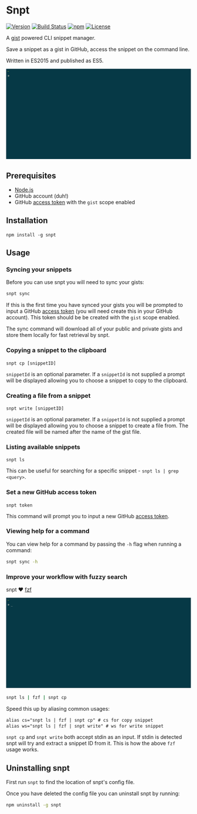 # Snpt

[![Version](https://img.shields.io/npm/v/snpt.svg?style=flat-square)](https://www.npmjs.com/package/snpt)
[![Build Status](https://img.shields.io/travis/mike182uk/snpt.svg?style=flat-square)](http://travis-ci.org/mike182uk/snpt)
[![npm](https://img.shields.io/npm/dm/snpt.svg?style=flat-square)](https://www.npmjs.com/package/snpt)
[![License](https://img.shields.io/github/license/mike182uk/snpt.svg?style=flat-square)](https://www.npmjs.com/package/snpt)

A [gist](https://gist.github.com/) powered CLI snippet manager.

Save a snippet as a gist in GitHub, access the snippet on the command line.

Written in ES2015 and published as ES5.

![](example.gif)

## Prerequisites

- [Node.js](https://nodejs.org/en/)
- GitHub account (duh!)
- GitHub [access token](https://github.com/blog/1509-personal-api-tokens) with the `gist` scope enabled

## Installation

```
npm install -g snpt
```

## Usage

### Syncing your snippets

Before you can use snpt you will need to sync your gists:

```bash
snpt sync
```

If this is the first time you have synced your gists you will be prompted to input a GitHub [access token](https://github.com/blog/1509-personal-api-tokens) (you will need create this in your GitHub account). This token should be be created with the `gist` scope enabled.

The sync command will download all of your public and private gists and store them locally for fast retrieval by snpt.

### Copying a snippet to the clipboard

```
snpt cp [snippetID]
```

`snippetId` is an optional parameter. If a `snippetId` is not supplied a prompt will be displayed allowing you to choose a snippet to copy to the clipboard.

### Creating a file from a snippet

```
snpt write [snippetID]
```

`snippetId` is an optional parameter. If a `snippetId` is not supplied a prompt will be displayed allowing you to choose a snippet to create a file from. The created file will be named after the name of the gist file.

### Listing available snippets

```
snpt ls
```

This can be useful for searching for a specific snippet - `snpt ls | grep <query>`.

### Set a new GitHub access token

```
snpt token
```

This command will prompt you to input a new GitHub [access token](https://github.com/blog/1509-personal-api-tokens).


### Viewing help for a command

You can view help for a command by passing the `-h` flag when running a command:

```bash
snpt sync -h
```

### Improve your workflow with fuzzy search

snpt :heart: [fzf](https://github.com/junegunn/fzf)


![](fzf-example.gif)

```bash
snpt ls | fzf | snpt cp
```

Speed this up by aliasing common usages:

```
alias cs="snpt ls | fzf | snpt cp" # cs for copy snippet
alias ws="snpt ls | fzf | snpt write" # ws for write snippet
```

`snpt cp` and `snpt write` both accept stdin as an input. If stdin is detected snpt will try and extract a snippet ID from it. This is how the above `fzf` usage works.

## Uninstalling snpt

First run `snpt` to find the location of snpt's config file.

Once you have deleted the config file you can uninstall snpt by running:

```bash
npm uninstall -g snpt
```
